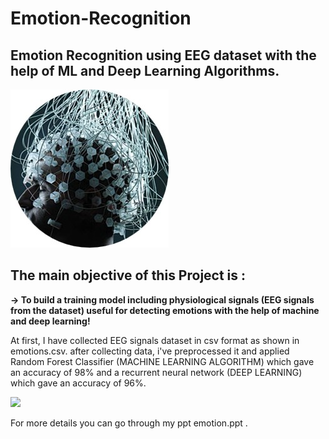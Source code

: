 # Emotion-Recognition

## Emotion Recognition using EEG dataset with the help of ML and Deep Learning Algorithms.

<img src="/assets/picture1.jpg">

## The main objective of this Project is :
**-> To build a training model including physiological signals (EEG signals from the dataset) useful for detecting emotions with the help of machine and deep learning!**

At first, I have collected EEG signals dataset in csv format as shown in emotions.csv.
after collecting data, i've preprocessed it and applied Random Forest Classifier (MACHINE LEARNING ALGORITHM)  which gave an accuracy of 98% and a recurrent neural network (DEEP LEARNING) which gave an accuracy of 96%. 

<img src="/assets/picture2.jpg">

For more details you can go through  my ppt emotion.ppt .
